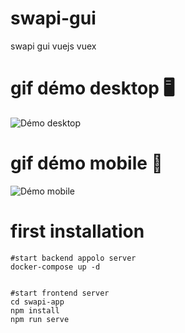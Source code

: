 # swapi-gui
swapi gui vuejs vuex


# gif démo desktop 🖥️
![Démo desktop](https://evifere.github.io/swapi-gui/desktop_demo.gif)


# gif démo mobile 📱
![Démo mobile](https://evifere.github.io/swapi-gui/mobile_demo.gif)

# first installation


```shell
#start backend appolo server
docker-compose up -d


#start frontend server
cd swapi-app
npm install
npm run serve

```